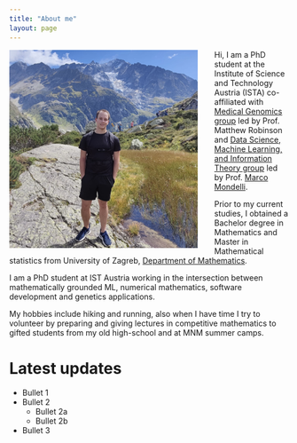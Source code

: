 ```yaml
---
title: "About me"
layout: page
---
```


  
<img align="left" src="/images/Image 1.jpeg" alt="My photo" style="width:340px;height:357px;margin-right: 30px;">

Hi, I am a PhD student at the Institute of Science and Technology Austria (ISTA) co-affiliated with [Medical Genomics group](https://ist.ac.at/en/research/robinson-group/) led by Prof. Matthew Robinson and [Data Science, Machine Learning, and Information Theory group](https://ist.ac.at/en/research/mondelli-group/) led by Prof. [Marco Mondelli](http://marcomondelli.com/index.html).


Prior to my current studies, I obtained a Bachelor degree in Mathematics and Master in Mathematical statistics from University of Zagreb, [Department of Mathematics](https://www.pmf.unizg.hr/math/en).

I am a PhD student at IST Austria working in the intersection between mathematically grounded ML, numerical mathematics, software development and genetics applications.

My hobbies include hiking and running, also when I have time I try to volunteer by preparing and giving lectures in competitive mathematics to gifted students from my old high-school and at MNM summer
camps.


# Latest updates

* Bullet 1
* Bullet 2
  * Bullet 2a
  * Bullet 2b
* Bullet 3

